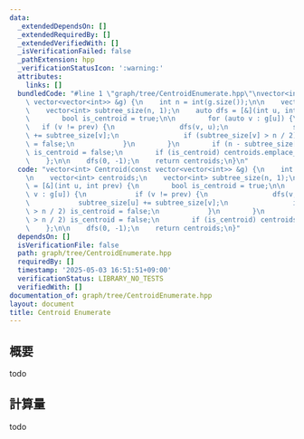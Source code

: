 ```yaml
---
data:
  _extendedDependsOn: []
  _extendedRequiredBy: []
  _extendedVerifiedWith: []
  _isVerificationFailed: false
  _pathExtension: hpp
  _verificationStatusIcon: ':warning:'
  attributes:
    links: []
  bundledCode: "#line 1 \"graph/tree/CentroidEnumerate.hpp\"\nvector<int> Centroid(const\
    \ vector<vector<int>> &g) {\n    int n = int(g.size());\n\n    vector<int> centroids;\n\
    \    vector<int> subtree_size(n, 1);\n    auto dfs = [&](int u, int prev) {\n\
    \        bool is_centroid = true;\n\n        for (auto v : g[u]) {\n         \
    \   if (v != prev) {\n                dfs(v, u);\n                subtree_size[u]\
    \ += subtree_size[v];\n                if (subtree_size[v] > n / 2) is_centroid\
    \ = false;\n            }\n        }\n        if (n - subtree_size[u] > n / 2)\
    \ is_centroid = false;\n        if (is_centroid) centroids.emplace_back(u);\n\
    \    };\n\n    dfs(0, -1);\n    return centroids;\n}\n"
  code: "vector<int> Centroid(const vector<vector<int>> &g) {\n    int n = int(g.size());\n\
    \n    vector<int> centroids;\n    vector<int> subtree_size(n, 1);\n    auto dfs\
    \ = [&](int u, int prev) {\n        bool is_centroid = true;\n\n        for (auto\
    \ v : g[u]) {\n            if (v != prev) {\n                dfs(v, u);\n    \
    \            subtree_size[u] += subtree_size[v];\n                if (subtree_size[v]\
    \ > n / 2) is_centroid = false;\n            }\n        }\n        if (n - subtree_size[u]\
    \ > n / 2) is_centroid = false;\n        if (is_centroid) centroids.emplace_back(u);\n\
    \    };\n\n    dfs(0, -1);\n    return centroids;\n}"
  dependsOn: []
  isVerificationFile: false
  path: graph/tree/CentroidEnumerate.hpp
  requiredBy: []
  timestamp: '2025-05-03 16:51:51+09:00'
  verificationStatus: LIBRARY_NO_TESTS
  verifiedWith: []
documentation_of: graph/tree/CentroidEnumerate.hpp
layout: document
title: Centroid Enumerate
---
```


## 概要

todo

## 計算量
todo